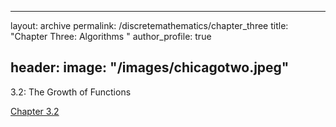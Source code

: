 
---
layout: archive
permalink: /discretemathematics/chapter_three
title: "Chapter Three: Algorithms "
author_profile: true

header:
  image: "/images/chicagotwo.jpeg"
---

3.2: The Growth of Functions

[Chapter 3.2](https://devintheengineer.com/discretemathematics/chapter_three/section_three_two)


